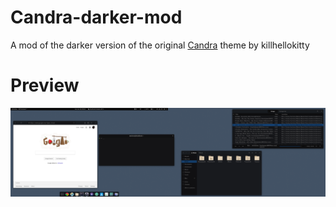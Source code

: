# Candra-darker-mod
A mod of the darker version of the original [Candra](https://github.com/killhellokitty/Candra-Themes-3.20) theme by killhellokitty

# Preview

![Preview](https://github.com/marinos-m/Candra-darker-mod/blob/master/screen.png)

